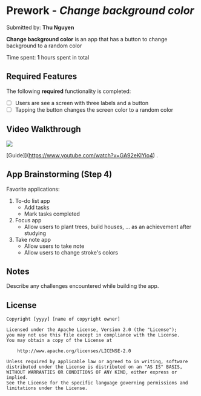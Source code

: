 # Prework - *Change background color*

Submitted by: **Thu Nguyen**

**Change background color** is an app that has a button to change background to a random color 

Time spent: **1** hours spent in total

## Required Features

The following **required** functionality is completed:

- [ ] Users are see a screen with three labels and a button
- [ ] Tapping the button changes the screen color to a random color
 
## Video Walkthrough


<div>
    <a href="https://www.loom.com/share/9df1f333230a49de8026c82396e2e1c3">
    </a>
    <a href="https://www.loom.com/share/9df1f333230a49de8026c82396e2e1c3">
      <img style="max-width:300px;" src="https://cdn.loom.com/sessions/thumbnails/9df1f333230a49de8026c82396e2e1c3-9212f0442619c234-full-play.gif">
    </a>
  </div>

[Guide]](https://www.youtube.com/watch?v=GA92eKlYio4) .

## App Brainstorming (Step 4)

Favorite applications:
1. To-do list app
    - Add tasks
    - Mark tasks completed
2. Focus app
    - Allow users to plant trees, build houses, ... as an achievement after studying
3. Take note app
    - Allow users to take note 
    - Allow users to change stroke's colors

## Notes

Describe any challenges encountered while building the app.

## License

    Copyright [yyyy] [name of copyright owner]

    Licensed under the Apache License, Version 2.0 (the "License");
    you may not use this file except in compliance with the License.
    You may obtain a copy of the License at

        http://www.apache.org/licenses/LICENSE-2.0

    Unless required by applicable law or agreed to in writing, software
    distributed under the License is distributed on an "AS IS" BASIS,
    WITHOUT WARRANTIES OR CONDITIONS OF ANY KIND, either express or implied.
    See the License for the specific language governing permissions and
    limitations under the License.
